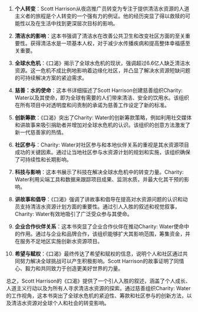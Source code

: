 1. **个人转变**：Scott Harrison从夜店推广员转变为专注于提供清洁水资源的人道主义者的旅程是个人转变的一个强有力的例证。他的经历突显了得以救赎的可能性以及在生活中找到更深层次目标的影响。

2. **清洁水的影响**：这本书强调了清洁水在改善公共卫生和改变社区方面的至关重要性。获得清洁水是一项基本人权，对于减少水传播疾病和提高整体幸福感至关重要。

3. **全球水危机**：《口渴》揭示了全球水危机的现状，强调超过6.6亿人缺乏清洁水资源。这一危机不成比例地影响着边缘化社区，并凸显了解决水资源短缺问题的可持续解决方案的紧迫需求。

4. **慈善：水的使命**：这本书详细描述了Scott Harrison创建慈善组织Charity: Water以及其使命，即为全球有需要的人们带来清洁、安全的饮用水。该组织在所有项目中对透明度和问责制的承诺为慈善工作设定了新的标准。

5. **创新筹款**：《口渴》突出了Charity: Water的创新筹款策略，例如利用社交媒体和讲故事来吸引捐助者并增加对全球水危机的认识。该组织的创意方法激发了新一代慈善家的热情。

6. **社区参与**：Charity: Water对社区参与和本地伙伴关系的重视是其水资源项目成功的关键因素。通过让当地社区参与水资源计划的规划和实施，该组织确保了可持续性和长期影响。

7. **科技与影响**：这本书展示了科技在解决全球水危机中的转变力量。Charity: Water利用尖端工具和数据来跟踪项目成果、监测水质，并最大化其干预的影响。

8. **讲故事和倡导**：《口渴》强调了讲故事和倡导在提高对水资源问题的认识和动员支持清洁水资源计划方面的重要性。通过引人入胜的叙述和视觉叙事，Charity: Water有效地吸引了广泛受众参与其使命。

9. **企业合作伙伴关系**：这本书突显了企业合作伙伴在推动Charity: Water使命中的作用。通过与企业和品牌合作，该组织能够扩大其影响范围，筹集资金，并在服务不足地区实施创新水资源项目。

10. **希望与赋权**：《口渴》最终传达了希望和赋权的信息，说明个人和社区通过共同努力解决全球挑战可以产生积极影响。Scott Harrison的故事证明了同情心、毅力和共同致力于创造更美好世界的力量。

总之，Scott Harrison的《口渴》提供了一个引人入胜的叙述，涵盖了个人成长、人道主义行动以及为所有人寻求清洁水资源的探索。通过慈善组织Charity: Water的工作视角，这本书突出了全球水危机的紧迫性、筹款和社区参与的创新方法，以及清洁水资源对全球个人和社会的转变影响。